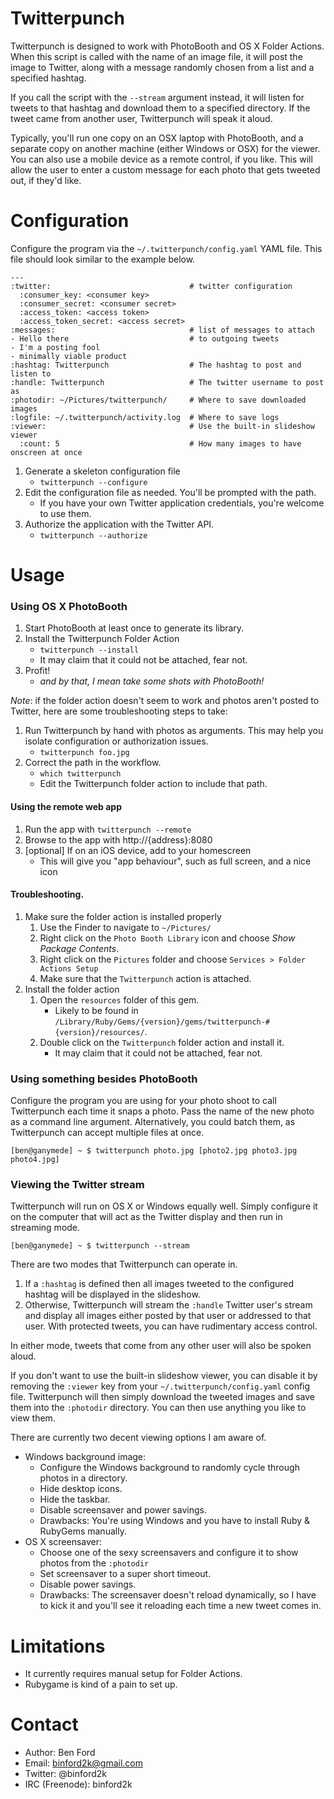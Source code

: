 Twitterpunch
===============

Twitterpunch is designed to work with PhotoBooth and OS X Folder Actions.
When this script is called with the name of an image file, it will post the
image to Twitter, along with a message randomly chosen from a list and a
specified hashtag.

If you call the script with the `--stream` argument instead, it will listen
for tweets to that hashtag and download them to a specified directory. If
the tweet came from another user, Twitterpunch will speak it aloud.

Typically, you'll run one copy on an OSX laptop with PhotoBooth, and a separate
copy on another machine (either Windows or OSX) for the viewer. You can also use
a mobile device as a remote control, if you like. This will allow the user to
enter a custom message for each photo that gets tweeted out, if they'd like.


Configuration
===========

Configure the program via the `~/.twitterpunch/config.yaml` YAML file. This file
should look similar to the example below.

    ---
    :twitter:                               # twitter configuration
      :consumer_key: <consumer key>
      :consumer_secret: <consumer secret>
      :access_token: <access token>
      :access_token_secret: <access secret>
    :messages:                              # list of messages to attach
    - Hello there                           # to outgoing tweets
    - I'm a posting fool
    - minimally viable product
    :hashtag: Twitterpunch                  # The hashtag to post and listen to
    :handle: Twitterpunch                   # The twitter username to post as
    :photodir: ~/Pictures/twitterpunch/     # Where to save downloaded images
    :logfile: ~/.twitterpunch/activity.log  # Where to save logs
    :viewer:                                # Use the built-in slideshow viewer
      :count: 5                             # How many images to have onscreen at once

1. Generate a skeleton configuration file
    * `twitterpunch --configure`
1. Edit the configuration file as needed. You'll be prompted with the path.
    * If you have your own Twitter application credentials, you're welcome to use them.
1. Authorize the application with the Twitter API.
    * `twitterpunch --authorize`


Usage 
==========

### Using OS X PhotoBooth

1. Start PhotoBooth at least once to generate its library.
1. Install the Twitterpunch Folder Action
    * `twitterpunch --install`
    * It may claim that it could not be attached, fear not.
1. Profit!
    * _and by that, I mean take some shots with PhotoBooth!_

*Note*: if the folder action doesn't seem to work and photos aren't posted to
Twitter, here are some troubleshooting steps to take:

1. Run Twitterpunch by hand with photos as arguments. This may help you isolate
   configuration or authorization issues.
    * `twitterpunch foo.jpg`
1. Correct the path in the workflow.
    * `which twitterpunch`
    * Edit the Twitterpunch folder action to include that path.
    
#### Using the remote web app

1. Run the app with `twitterpunch --remote`
1. Browse to the app with http://{address}:8080
1. [optional] If on an iOS device, add to your homescreen
    * This will give you "app behaviour", such as full screen, and a nice icon

#### Troubleshooting.

1. Make sure the folder action is installed properly
    1. Use the Finder to navigate to `~/Pictures/`
    1. Right click on the `Photo Booth Library` icon and choose _Show Package Contents_.
    1. Right click on the `Pictures` folder and choose `Services > Folder Actions Setup`
    1. Make sure that the `Twitterpunch` action is attached.
1. Install the folder action
    1. Open the `resources` folder of this gem.
        * Likely to be found in `/Library/Ruby/Gems/{version}/gems/twitterpunch-#{version}/resources/`.
    1. Double click on the `Twitterpunch` folder action and install it.
        * It may claim that it could not be attached, fear not.


### Using something besides PhotoBooth

Configure the program you are using for your photo shoot to call Twitterpunch
each time it snaps a photo. Pass the name of the new photo as a command line
argument.  Alternatively, you could batch them, as Twitterpunch can accept
multiple files at once.

    [ben@ganymede] ~ $ twitterpunch photo.jpg [photo2.jpg photo3.jpg photo4.jpg]


### Viewing the Twitter stream

Twitterpunch will run on OS X or Windows equally well. Simply configure it on the
computer that will act as the Twitter display and then run in streaming mode.

    [ben@ganymede] ~ $ twitterpunch --stream

There are two modes that Twitterpunch can operate in.

1. If a `:hashtag` is defined then all images tweeted to the configured hashtag
   will be displayed in the slideshow.
1. Otherwise, Twitterpunch will stream the `:handle` Twitter user's stream and
   display all images either posted by that user or addressed to that user. With
   protected tweets, you can have rudimentary access control.

In either mode, tweets that come from any other user will also be spoken aloud.

If you don't want to use the built-in slideshow viewer, you can disable it by
removing the `:viewer` key from your `~/.twitterpunch/config.yaml` config file.
Twitterpunch will then simply download the tweeted images and save them into the
`:photodir` directory. You can then use anything you like to view them.

There are currently two decent viewing options I am aware of.

* Windows background image:
    * Configure the Windows background to randomly cycle through photos in a directory.
    * Hide desktop icons.
    * Hide the taskbar.
    * Disable screensaver and power savings.
    * Drawbacks: You're using Windows and you have to install Ruby & RubyGems manually.
* OS X screensaver:
    * Choose one of the sexy screensavers and configure it to show photos from the `:photodir`
    * Set screensaver to a super short timeout.
    * Disable power savings.
    * Drawbacks: The screensaver doesn't reload dynamically, so I have to kick it
      and you'll see it reloading each time a new tweet comes in.


Limitations
===========

* It currently requires manual setup for Folder Actions.
* Rubygame is kind of a pain to set up.


Contact
=======

* Author: Ben Ford
* Email: binford2k@gmail.com
* Twitter: @binford2k
* IRC (Freenode): binford2k
